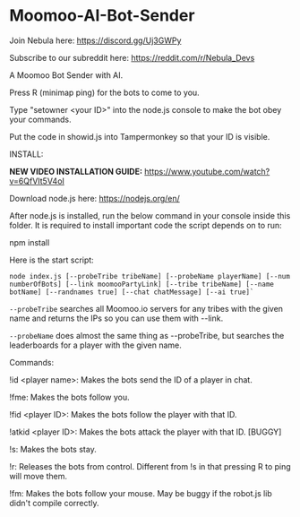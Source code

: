 # Moomoo-AI-Bot-Sender

Join Nebula here: https://discord.gg/Uj3GWPy

Subscribe to our subreddit here: https://reddit.com/r/Nebula_Devs

A Moomoo Bot Sender with AI.

Press R (minimap ping) for the bots to come to you.

Type "setowner \<your ID>" into the node.js console to make the bot obey your commands.
  
Put the code in showid.js into Tampermonkey so that your ID is visible.


INSTALL:

**NEW VIDEO INSTALLATION GUIDE:** https://www.youtube.com/watch?v=6QfVIt5V4oI

Download node.js here: https://nodejs.org/en/


After node.js is installed, run the below command in your console inside this folder. It is required to install important code the script depends on to run:

  npm install

Here is the start script:

    node index.js [--probeTribe tribeName] [--probeName playerName] [--num numberOfBots] [--link moomooPartyLink] [--tribe tribeName] [--name botName] [--randnames true] [--chat chatMessage] [--ai true]`

`--probeTribe` searches all Moomoo.io servers for any tribes with the given name and returns the IPs so you can use them with --link.

`--probeName` does almost the same thing as --probeTribe, but searches the leaderboards for a player with the given name.


Commands:

!id \<player name>: Makes the bots send the ID of a player in chat.
  
!fme: Makes the bots follow you.

!fid \<player ID>: Makes the bots follow the player with that ID.
  
!atkid \<player ID>: Makes the bots attack the player with that ID. [BUGGY]
  
!s: Makes the bots stay.

!r: Releases the bots from control. Different from !s in that pressing R to ping will move them.

!fm: Makes the bots follow your mouse. May be buggy if the robot.js lib didn't compile correctly.
